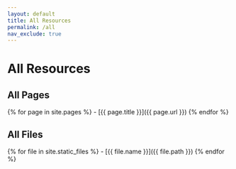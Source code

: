 ```yaml
---
layout: default
title: All Resources
permalink: /all
nav_exclude: true
---
```


# All Resources

## All Pages

{% for page in site.pages %}
    - [{{ page.title }}]({{ page.url }})
{% endfor %}

## All Files

{% for file in site.static_files %}
    - [{{ file.name }}]({{ file.path }})
{% endfor %}